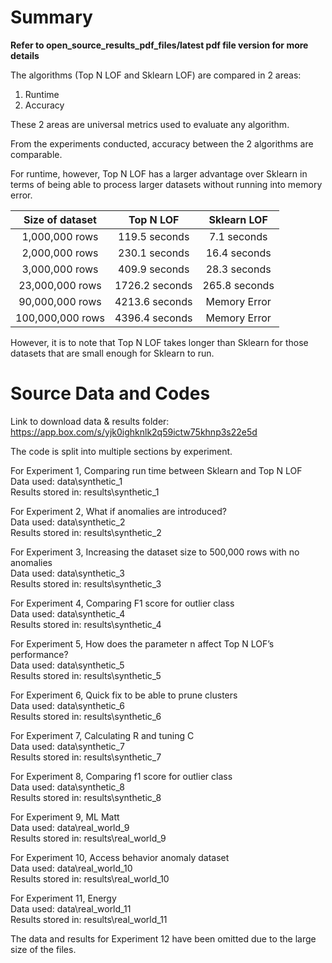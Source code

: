 # Summary
**Refer to open_source_results_pdf_files/latest pdf file version for more details** 

The algorithms (Top N LOF and Sklearn LOF) are compared in 2 areas:
1. Runtime
2. Accuracy

These 2 areas are universal metrics used to evaluate any algorithm.

From the experiments conducted, accuracy between the 2 algorithms are comparable.

For runtime, however, Top N LOF has a larger advantage over Sklearn in terms of being able to process larger datasets without running into memory error.

| Size of dataset | Top N LOF | Sklearn LOF |
| :---:   | :---: | :---: |
| 1,000,000 rows | 119.5 seconds   | 7.1 seconds   |
| 2,000,000 rows | 230.1 seconds   | 16.4 seconds   |
| 3,000,000 rows | 409.9 seconds   | 28.3 seconds   |
| 23,000,000 rows | 1726.2 seconds   | 265.8 seconds   |
| 90,000,000 rows | 4213.6 seconds   | Memory Error   |
| 100,000,000 rows | 4396.4 seconds   | Memory Error   |

However, it is to note that Top N LOF takes longer than Sklearn for those datasets that are small enough for Sklearn to run.

# Source Data and Codes

Link to download data & results folder: https://app.box.com/s/yjk0ighknlk2q59ictw75khnp3s22e5d 

The code is split into multiple sections by experiment.

For Experiment 1, Comparing run time between Sklearn and Top N LOF \
Data used: data\synthetic_1 \
Results stored in: results\synthetic_1

For Experiment 2, What if anomalies are introduced? \
Data used: data\synthetic_2 \
Results stored in: results\synthetic_2

For Experiment 3, Increasing the dataset size to 500,000 rows with no anomalies \
Data used: data\synthetic_3 \
Results stored in: results\synthetic_3

For Experiment 4, Comparing F1 score for outlier class \
Data used: data\synthetic_4 \
Results stored in: results\synthetic_4

For Experiment 5, How does the parameter n affect Top N LOF’s performance? \
Data used: data\synthetic_5 \
Results stored in: results\synthetic_5

For Experiment 6, Quick fix to be able to prune clusters \
Data used: data\synthetic_6 \
Results stored in: results\synthetic_6

For Experiment 7, Calculating R and tuning C \
Data used: data\synthetic_7 \
Results stored in: results\synthetic_7

For Experiment 8, Comparing f1 score for outlier class \
Data used: data\synthetic_8 \
Results stored in: results\synthetic_8

For Experiment 9, ML Matt \
Data used: data\real_world_9 \
Results stored in: results\real_world_9

For Experiment 10, Access behavior anomaly dataset \
Data used: data\real_world_10 \
Results stored in: results\real_world_10

For Experiment 11, Energy \
Data used: data\real_world_11 \
Results stored in: results\real_world_11

The data and results for Experiment 12 have been omitted due to the large size of the files.
